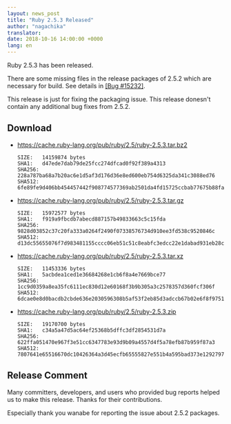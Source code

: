```yaml
---
layout: news_post
title: "Ruby 2.5.3 Released"
author: "nagachika"
translator:
date: 2018-10-16 14:00:00 +0000
lang: en
---
```


Ruby 2.5.3 has been released.

There are some missing files in the release packages of 2.5.2 which are necessary for build.
See details in [[Bug #15232]](https://bugs.ruby-lang.org/issues/15232).

This release is just for fixing the packaging issue. This release donesn't contain any additional bug fixes from 2.5.2.

## Download

* <https://cache.ruby-lang.org/pub/ruby/2.5/ruby-2.5.3.tar.bz2>

      SIZE:   14159874 bytes
      SHA1:   d47ede7dab79de25fcc274dfcad0f92f389a4313
      SHA256: 228a787ba68a7b20ac6e1d5af3d176d36e8ed600eb754d6325da341c3088ed76
      SHA512: 6fe89fe9d406bb454457442f908774577369ab2501da4fd15725ccbab77675b88faad739a6c8ad1c7b6690b439a27de5e08035b7546406cdeca65c7b295e2c77

* <https://cache.ruby-lang.org/pub/ruby/2.5/ruby-2.5.3.tar.gz>

      SIZE:   15972577 bytes
      SHA1:   f919a9fbcdb7abecd887157b49833663c5c15fda
      SHA256: 9828d03852c37c20fa333a0264f2490f07338576734d910ee3fd538c9520846c
      SHA512: d13dc55655076f7d983481155cccc06eb51c51c8eabfc3edcc22e1dabad931eb28c0b2a23d9589b5132faf18c3c0077f8719cf33a91d71bb72213d306edde1a0

* <https://cache.ruby-lang.org/pub/ruby/2.5/ruby-2.5.3.tar.xz>

      SIZE:   11453336 bytes
      SHA1:   5acbdea1ced1e36684268e1cb6f8a4e7669bce77
      SHA256: 1cc9d0359a8ea35fc6111ec830d12e60168f3b9b305a3c2578357d360fcf306f
      SHA512: 6dcae0e8d0bacdb2cbde636e2030596308b5af53f2eb85d3adccb67b02e6f8f9751e8117d12f8484829fdd9d995f6e327f701d9b433bcf94f1f59d13a1fd7518

* <https://cache.ruby-lang.org/pub/ruby/2.5/ruby-2.5.3.zip>

      SIZE:   19170700 bytes
      SHA1:   c34a5a47d5ac64ef25368b5dffc3df2854531d7a
      SHA256: 622ffa051470e967f3e51cc6347783e93d9b09a4557d4f5a78efb87b959f87a3
      SHA512: 7807641e65516670dc10426364a3d45ecfb65555827e551b4a595bad373e1292797414abf0f67bed5d66815090afe6a6a3e3e29f8b7dbc4da462c43a3e8791b6

## Release Comment

Many committers, developers, and users who provided bug reports helped
us to make this release.
Thanks for their contributions.

Especially thank you wanabe for reporting the issue about 2.5.2 packages.
